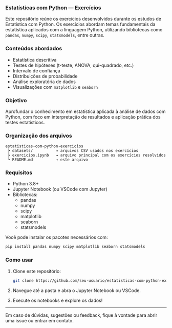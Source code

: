 ### Estatísticas com Python — Exercícios

Este repositório reúne os exercícios desenvolvidos durante os estudos de Estatística com Python. Os exercícios abordam temas fundamentais da estatística aplicados com a linguagem Python, utilizando bibliotecas como `pandas`, `numpy`, `scipy`, `statsmodels`, entre outras.

### Conteúdos abordados

- Estatística descritiva
- Testes de hipóteses (t-teste, ANOVA, qui-quadrado, etc.)
- Intervalo de confiança
- Distribuições de probabilidade
- Análise exploratória de dados
- Visualizações com `matplotlib` e `seaborn`

### Objetivo

Aprofundar o conhecimento em estatística aplicada à análise de dados com Python, com foco em interpretação de resultados e aplicação prática dos testes estatísticos.

### Organização dos arquivos

```
estatisticas-com-python-exercicios
 ┣ datasets/          → arquivos CSV usados nos exercícios
 ┣ exercicios.ipynb   → arquivo principal com os exercícios resolvidos
 ┗ README.md          → este arquivo
```

### Requisitos

- Python 3.8+
- Jupyter Notebook (ou VSCode com Jupyter)
- Bibliotecas:
  - pandas
  - numpy
  - scipy
  - matplotlib
  - seaborn
  - statsmodels

Você pode instalar os pacotes necessários com:

```bash
pip install pandas numpy scipy matplotlib seaborn statsmodels
```

### Como usar

1. Clone este repositório:
   ```bash
   git clone https://github.com/seu-usuario/estatisticas-com-python-exercicios.git
   ```

2. Navegue até a pasta e abra o Jupyter Notebook ou VSCode.

3. Execute os notebooks e explore os dados!

---

Em caso de dúvidas, sugestões ou feedback, fique à vontade para abrir uma issue ou entrar em contato.  
